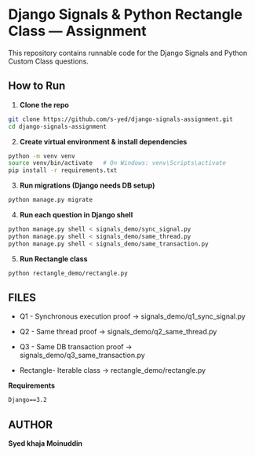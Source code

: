 # Django Signals & Python Rectangle Class — Assignment

This repository contains runnable code for the Django Signals and Python Custom Class questions.



## **How to Run**

1. **Clone the repo**
```bash
git clone https://github.com/s-yed/django-signals-assignment.git
cd django-signals-assignment
```
2. **Create virtual environment & install dependencies**
```bash
python -m venv venv
source venv/bin/activate   # On Windows: venv\Scripts\activate
pip install -r requirements.txt
```
3. **Run migrations (Django needs DB setup)**
```bash
python manage.py migrate
```
4. **Run each question in Django shell**
```bash
python manage.py shell < signals_demo/sync_signal.py
python manage.py shell < signals_demo/same_thread.py
python manage.py shell < signals_demo/same_transaction.py

```
5. **Run Rectangle class**
```bash
python rectangle_demo/rectangle.py
```

## **FILES** 

* Q1 - Synchronous execution proof → signals_demo/q1_sync_signal.py

* Q2 - Same thread proof → signals_demo/q2_same_thread.py

* Q3 - Same DB transaction proof → signals_demo/q3_same_transaction.py

* Rectangle- Iterable class → rectangle_demo/rectangle.py

**Requirements**
```txt
Django==3.2
``` 

## **AUTHOR**
**Syed khaja Moinuddin**
